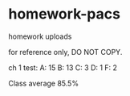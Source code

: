 # homework-pacs
homework uploads

for reference only, DO NOT COPY.

ch 1 test:
A: 15
B: 13
C: 3
D: 1
F: 2

Class average 85.5%
